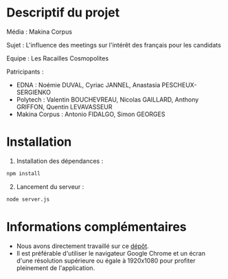 # Descriptif du projet

Média : Makina Corpus

Sujet : L'influence des meetings sur l'intérêt des français pour les candidats

Equipe : Les Racailles Cosmopolites

Patricipants :

- EDNA : Noémie DUVAL, Cyriac JANNEL, Anastasia PESCHEUX-SERGIENKO
- Polytech : Valentin BOUCHEVREAU, Nicolas GAILLARD, Anthony GRIFFON, Quentin LEVAVASSEUR
- Makina Corpus : Antonio FIDALGO, Simon GEORGES

# Installation

1. Installation des dépendances :
```bash
npm install
```

2. Lancement du serveur :
```bash
node server.js
```

# Informations complémentaires

- Nous avons directement travaillé sur ce [dépôt](https://github.com/RacaillesCosmopolites/hyblab).
- Il est préférable d'utiliser le navigateur Google Chrome et un écran d'une résolution supérieure ou égale à 1920x1080 pour profiter pleinement de l'application.

